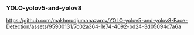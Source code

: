 ### YOLO-yolov5-and-yolov8







https://github.com/makhmudjumanazarov/YOLO-yolov5-and-yolov8-Face-Detection/assets/95900131/7c02a364-1e74-4092-bd24-3d05094c7a6a

